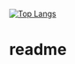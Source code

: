 [![Top Langs](https://github-readme-stats.vercel.app/api/top-langs/?username=iremkrkaplan)](https://github.com/yourusername/github-readme-stats)

# readme
